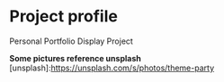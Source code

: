 # Project profile
Personal Portfolio Display Project


**Some pictures reference unsplash**
[unsplash]:https://unsplash.com/s/photos/theme-party

